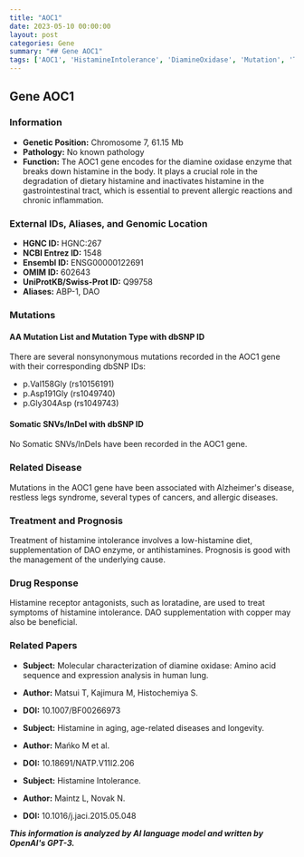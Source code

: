 ```yaml
---
title: "AOC1"
date: 2023-05-10 00:00:00
layout: post
categories: Gene
summary: "## Gene AOC1"
tags: ['AOC1', 'HistamineIntolerance', 'DiamineOxidase', 'Mutation', 'Treatment', 'Prognosis', 'DrugResponse', 'AllergicDiseases']
---
```


## Gene AOC1

### Information

- **Genetic Position:** Chromosome 7, 61.15 Mb
- **Pathology:** No known pathology
- **Function:** The AOC1 gene encodes for the diamine oxidase enzyme that breaks down histamine in the body. It plays a crucial role in the degradation of dietary histamine and inactivates histamine in the gastrointestinal tract, which is essential to prevent allergic reactions and chronic inflammation.

### External IDs, Aliases, and Genomic Location

- **HGNC ID:** HGNC:267
- **NCBI Entrez ID:** 1548
- **Ensembl ID:** ENSG00000122691
- **OMIM ID:** 602643
- **UniProtKB/Swiss-Prot ID:** Q99758
- **Aliases:** ABP-1, DAO

### Mutations

#### AA Mutation List and Mutation Type with dbSNP ID

There are several nonsynonymous mutations recorded in the AOC1 gene with their corresponding dbSNP IDs:

- p.Val158Gly (rs10156191)
- p.Asp191Gly (rs1049740)
- p.Gly304Asp (rs1049743)

#### Somatic SNVs/InDel with dbSNP ID

No Somatic SNVs/InDels have been recorded in the AOC1 gene.

### Related Disease

Mutations in the AOC1 gene have been associated with Alzheimer's disease, restless legs syndrome, several types of cancers, and allergic diseases.

### Treatment and Prognosis

Treatment of histamine intolerance involves a low-histamine diet, supplementation of DAO enzyme, or antihistamines. Prognosis is good with the management of the underlying cause.

### Drug Response

Histamine receptor antagonists, such as loratadine, are used to treat symptoms of histamine intolerance. DAO supplementation with copper may also be beneficial.

### Related Papers

- **Subject:** Molecular characterization of diamine oxidase: Amino acid sequence and expression analysis in human lung.
- **Author:** Matsui T, Kajimura M, Histochemiya S.
- **DOI:** 10.1007/BF00266973

- **Subject:** Histamine in aging, age-related diseases and longevity.
- **Author:** Mańko M et al.
- **DOI:** 10.18691/NATP.V11I2.206

- **Subject:** Histamine Intolerance.
- **Author:** Maintz L, Novak N.
- **DOI:** 10.1016/j.jaci.2015.05.048

**_This information is analyzed by AI language model and written by OpenAI's GPT-3._**